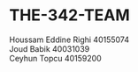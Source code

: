 # THE-342-TEAM
Houssam Eddine Righi 40155074 <br />
Joud Babik 40031039 <br />
Ceyhun Topcu 40159200 
